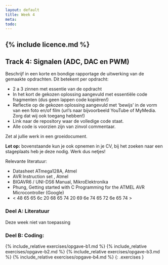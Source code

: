 ```yaml
---
layout: default
title: Week 4
meta: 
todo: 
---
```

{% include licence.md %}
---

## Track 4: Signalen (ADC, DAC en PWM)

Beschrijf in een korte en bondige rapportage de uitwerking van de gemaakte opdrachten. Dit betekent per opdracht:
* 2 a 3 zinnen met essentie van de opdracht
* In het kort de gekozen oplossing aangevuld met essentiële code fragmenten (dus geen lappen code kopiëren!)
* Reflectie op de gekozen oplossing aangevuld met ‘bewijs’ in de vorm van een foto en/of film (url’s naar bijvoorbeeld YouTube of MyMedia. Zorg dat wij ook toegang hebben!)
* Link naar de repository waar de volledige code staat.
* Alle code is voorzien zijn van zinvol commentaar.

Zet al jullie werk in een groeidocument. 

**Let op:** bovenstaande kun je ook opnemen in je CV, bij het zoeken naar een stageplaats heb je deze nodig. Werk dus netjes!

Relevante literatuur:
* Datasheet ATmega128A, Atmel
* AVR Instruction set , Atmel
* BIGAVR6 / UNI-DS6 Manual, MikroElektronika
* Phung, Getting started with C Programming for the ATMEL AVR Microcontroller (Google)
* < 48 65 65 6c 20 68 65 74 20 69 6e 74 65 72 6e 65 74 >

### Deel A: Literatuur
Deze week niet van toepassing

### Deel B: Coding:
{% include_relative exercises/opgave-b1.md %}
{% include_relative exercises/opgave-b2.md %}
{% include_relative exercises/opgave-b3.md %}
{% include_relative exercises/opgave-b4.md %}
{: .exercises }


